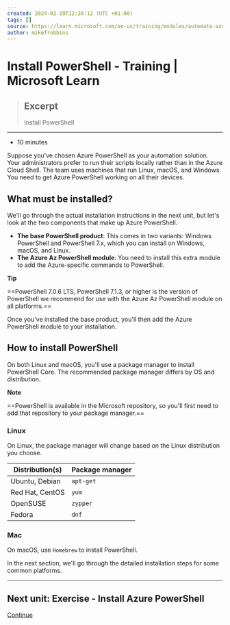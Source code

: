 ```yaml
---
created: 2024-02-19T12:28:12 (UTC +01:00)
tags: []
source: https://learn.microsoft.com/en-us/training/modules/automate-azure-tasks-with-powershell/3-install-azure-powershell
author: mikefrobbins
---
```


# Install PowerShell - Training | Microsoft Learn

> ## Excerpt
> Install PowerShell

---
-   10 minutes

Suppose you've chosen Azure PowerShell as your automation solution. Your administrators prefer to run their scripts locally rather than in the Azure Cloud Shell. The team uses machines that run Linux, macOS, and Windows. You need to get Azure PowerShell working on all their devices.

## What must be installed?

We'll go through the actual installation instructions in the next unit, but let's look at the two components that make up Azure PowerShell.

-   **The base PowerShell product**: This comes in two variants: Windows PowerShell and PowerShell 7.x, which you can install on Windows, macOS, and Linux.
-   **The Azure Az PowerShell module**: You need to install this extra module to add the Azure-specific commands to PowerShell.

**Tip**

==PowerShell 7.0.6 LTS, PowerShell 7.1.3, or higher is the version of PowerShell we recommend for use with the Azure Az PowerShell module on all platforms.==

Once you've installed the base product, you'll then add the Azure PowerShell module to your installation.

## How to install PowerShell

On both Linux and macOS, you'll use a package manager to install PowerShell Core. The recommended package manager differs by OS and distribution.

**Note**

==PowerShell is available in the Microsoft repository, so you'll first need to add that repository to your package manager.==

### Linux

On Linux, the package manager will change based on the Linux distribution you choose.

| Distribution(s) | Package manager |
| --- | --- |
| Ubuntu, Debian | `apt-get` |
| Red Hat, CentOS | `yum` |
| OpenSUSE | `zypper` |
| Fedora | `dnf` |

### Mac

On macOS, use `Homebrew` to install PowerShell.

In the next section, we'll go through the detailed installation steps for some common platforms.

___

## Next unit: Exercise - Install Azure PowerShell

[Continue](https://learn.microsoft.com/en-us/training/modules/automate-azure-tasks-with-powershell/4-exercise-install-azure-powershell/)

